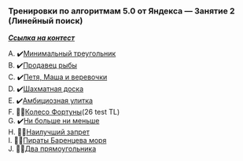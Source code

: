 ### Тренировки по алгоритмам 5.0 от Яндекса — Занятие 2 (Линейный поиск)
[***Ссылка на контест***](https://contest.yandex.ru/contest/59540/enter/?retPage=)

A. ✔️[Минимальный треугольник](A_Min_square/A_Min_square.go)    
B. ✔️[Продавец рыбы](B_Fish_seller/B_Fish_seller.go)    
C. ✔️[Петя, Маша и веревочки](C_Masha,_Petya_and_verevochki/C_Masha,_Petya_and_verevochki.go)      
D. ✔️[Шахматная доска](D_Chess_table/D_Chess_table.go)     
E. ✔️[Амбициозная улитка](E_Ambits_Snail/E_Ambits_Snail.go)    
F. 👩‍💻[Колесо Фортуны](F_Fortune_wheel/F_Fortune_wheel.go)(26 test TL)     
G. ✔️[Ни больше ни меньше](G_No_more_no_less/G_No_more_no_less.go)     
H. 👩‍💻[Наилучший запрет]()     
I. 👩‍💻[Пираты Баренцева моря]()   
J. 👩‍💻[Два прямоугольника]()